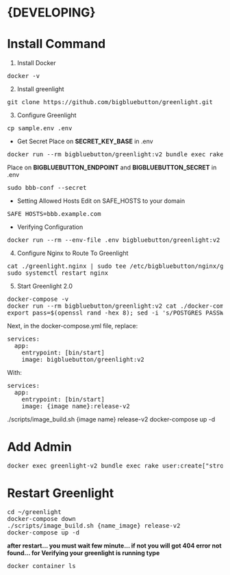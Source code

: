 # <strong>{DEVELOPING}</strong>

# Install Command
1. Install Docker
<pre>docker -v</pre>

2. Install greenlight
<pre>git clone https://github.com/bigbluebutton/greenlight.git</pre>

3. Configure Greenlight
<pre>cp sample.env .env</pre>
- Get Secret
Place on <strong>SECRET_KEY_BASE</strong> in .env
<pre>docker run --rm bigbluebutton/greenlight:v2 bundle exec rake secret</pre>
Place on <strong>BIGBLUEBUTTON_ENDPOINT</strong> and <strong>BIGBLUEBUTTON_SECRET</strong> in .env
<pre>sudo bbb-conf --secret</pre>
- Setting Allowed Hosts
Edit on SAFE_HOSTS to your domain
<pre>SAFE_HOSTS=bbb.example.com</pre>
- Verifying Configuration
<pre>docker run --rm --env-file .env bigbluebutton/greenlight:v2 bundle exec rake conf:check</pre>

4. Configure Nginx to Route To Greenlight
<pre>cat ./greenlight.nginx | sudo tee /etc/bigbluebutton/nginx/greenlight.nginx
sudo systemctl restart nginx</pre>

5. Start Greenlight 2.0
<pre>docker-compose -v
docker run --rm bigbluebutton/greenlight:v2 cat ./docker-compose.yml > docker-compose.yml
export pass=$(openssl rand -hex 8); sed -i 's/POSTGRES_PASSWORD=password/POSTGRES_PASSWORD='$pass'/g' docker-compose.yml;sed -i 's/DB_PASSWORD=password/DB_PASSWORD='$pass'/g' .env</pre>
Next, in the docker-compose.yml file, replace:
<pre>services:
  app:
    entrypoint: [bin/start]
    image: bigbluebutton/greenlight:v2</pre>
With:
<pre>services:
  app:
    entrypoint: [bin/start]
    image: {image name}:release-v2</pre>
  
</pre>./scripts/image_build.sh {image name} release-v2
docker-compose up -d</pre>

# Add Admin
<pre>docker exec greenlight-v2 bundle exec rake user:create["strongpapazola","example@gmail.com","123456789","admin"]</pre>

# Restart Greenlight
<pre>
cd ~/greenlight
docker-compose down
./scripts/image_build.sh {name_image} release-v2
docker-compose up -d
</pre>

<strong>after restart...
you must wait few minute...
if not you will got 404 error not found...
for Verifying your greenlight is running type</strong>
<pre>docker container ls</pre>
